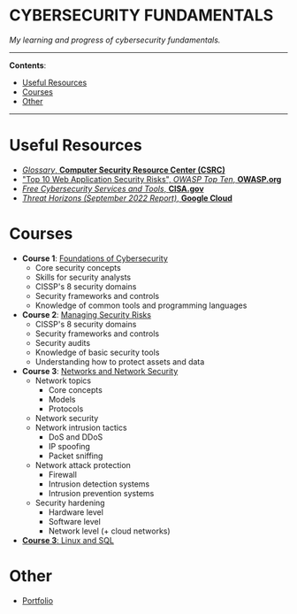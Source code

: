 <h1>CYBERSECURITY FUNDAMENTALS</h1>

_My learning and progress of cybersecurity fundamentals._

---

**Contents**:

- [Useful Resources](#useful-resources)
- [Courses](#courses)
- [Other](#other)

---

# Useful Resources
- [_Glossary_, **Computer Security Resource Center (CSRC)**](https://csrc.nist.gov/glossary)
- ["Top 10 Web Application Security Risks", _OWASP Top Ten_, **OWASP.org**](https://owasp.org/www-project-top-ten/)
- [_Free Cybersecurity Services and Tools_, **CISA.gov**](https://www.cisa.gov/resources-tools/resources/free-cybersecurity-services-and-tools)
- [_Threat Horizons (September 2022 Report)_, **Google Cloud**](./threat-horizons-september-2022-report.pdf)

# Courses
- **Course 1**: [Foundations of Cybersecurity](./foundations-of-cybersecurity)
    - Core security concepts
    - Skills for security analysts
    - CISSP's 8 security domains
    - Security frameworks and controls
    - Knowledge of common tools and programming languages
- **Course 2**: [Managing Security Risks](./managing-security-risks)
    - CISSP's 8 security domains
    - Security frameworks and controls
    - Security audits
    - Knowledge of basic security tools
    - Understanding how to protect assets and data
- **Course 3**: [Networks and Network Security](./networks-and-network-security)
    - Network topics
        - Core concepts
        - Models
        - Protocols
    - Network security
    - Network intrusion tactics
        - DoS and DDoS
        - IP spoofing
        - Packet sniffing
    - Network attack protection
        - Firewall
        - Intrusion detection systems
        - Intrusion prevention systems
    - Security hardening
        - Hardware level
        - Software level
        - Network level (+ cloud networks)
- [**Course 3**: Linux and SQL](./linux-and-sql)

# Other
- [Portfolio](./portfolio)